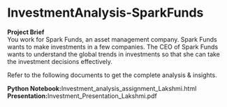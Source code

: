 # InvestmentAnalysis-SparkFunds

<b>Project Brief</b></br>
You work for Spark Funds, an asset management company. Spark Funds wants to make investments in a few companies. The CEO of Spark Funds wants to understand the global trends in investments so that she can take the investment decisions effectively.

Refer to the following documents to get the complete analysis & insights.

<b>Python Notebook:</b>Investment_analysis_assignment_Lakshmi.html</br>
<b>Presentation:</b>Investment_Presentation_Lakshmi.pdf

